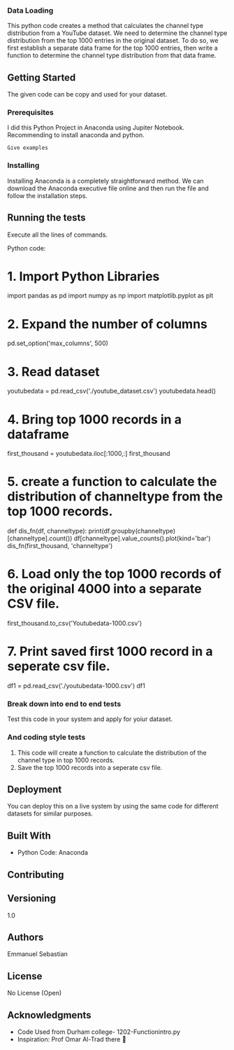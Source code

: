 ### Data Loading

This python code creates a method that calculates the channel type distribution from a YouTube dataset. We need to determine the channel type distribution from the top 1000 entries in the original dataset. To do so, we first establish a separate data frame for the top 1000 entries, then write a function to determine the channel type distribution from that data frame.

## Getting Started

The given code can be copy and used for your dataset.

### Prerequisites

I did this Python Project in Anaconda using Jupiter Notebook. Recommending to install anaconda and python. 

```
Give examples
```

### Installing

Installing Anaconda is a completely straightforward method. We can download the Anaconda executive file online and then run the file and follow the installation steps. 

## Running the tests

Execute all the lines of commands.

Python code:


# 1. Import Python Libraries
import pandas as pd
import numpy as np
import matplotlib.pyplot as plt

# 2. Expand the number of columns
pd.set_option('max_columns', 500)

# 3. Read dataset
youtubedata = pd.read_csv('./youtube_dataset.csv')
youtubedata.head()

# 4. Bring top 1000 records in a dataframe
first_thousand = youtubedata.iloc[:1000,:]
first_thousand
# 5. create a function to calculate the distribution of channeltype from the top 1000 records.
def dis_fn(df, channeltype):
    print(df.groupby(channeltype)[channeltype].count())
    df[channeltype].value_counts().plot(kind='bar')
dis_fn(first_thousand, 'channeltype')

# 6. Load only the top 1000 records of the original 4000 into a separate CSV file.
first_thousand.to_csv('Youtubedata-1000.csv')

# 7. Print saved first 1000 record in a seperate csv file.
df1 = pd.read_csv('./youtubedata-1000.csv')
df1


### Break down into end to end tests

Test this code in your system and apply for yoiur dataset.

### And coding style tests

1. This code will create a function to calculate the distribution of the channel type in top 1000 records.
2. Save the top 1000 records into a seperate csv file.


## Deployment

You can deploy this on a live system by using the same code for different datasets for similar purposes.

## Built With

* Python Code: Anaconda

## Contributing

## Versioning

1.0
## Authors

Emmanuel Sebastian

## License

No License (Open)

## Acknowledgments

* Code Used from Durham college- 1202-Functionintro.py
* Inspiration: Prof Omar Al-Trad
 there 👋

<!--
**EmmanuelSebastian/EmmanuelSebastian** is a ✨ _special_ ✨ repository because its `README.md` (this file) appears on your GitHub profile.

Here are some ideas to get you started:

- 🔭 I’m currently working on ...
- 🌱 I’m currently learning ...
- 👯 I’m looking to collaborate on ...
- 🤔 I’m looking for help with ...
- 💬 Ask me about ...
- 📫 How to reach me: ...
- 😄 Pronouns: ...
- ⚡ Fun fact: ...
-->
